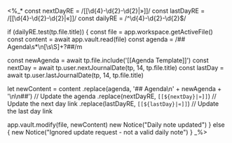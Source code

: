 <%_*
const nextDayRE = /\[\[\d{4}-\d{2}-\d{2}\|»\]\]/
const lastDayRE = /\[\[\d{4}-\d{2}-\d{2}\|«\]\]/
const dailyRE = /^\d{4}-\d{2}-\d{2}$/

if (dailyRE.test(tp.file.title)) {
  const file = app.workspace.getActiveFile()
  const content = await app.vault.read(file)
  const agenda = /## Agenda\s*\n[\s\S]+?##/m

  const newAgenda = await tp.file.include('[[Agenda Template]]')
  const nextDay = await tp.user.nextJournalDate(tp, 14, tp.file.title)
  const lastDay = await tp.user.lastJournalDate(tp, 14, tp.file.title)

  let newContent = content
    .replace(agenda, '## Agenda\n' + newAgenda + '\n\n##') // Update the agenda
    .replace(nextDayRE, `[[${nextDay}|»]]`) // Update the next day link
    .replace(lastDayRE, `[[${lastDay}|«]]`) // Update the last day link


  app.vault.modify(file, newContent)
  new Notice("Daily note updated")
} else {
  new Notice("Ignored update request - not a valid daily note")
}
_%>
